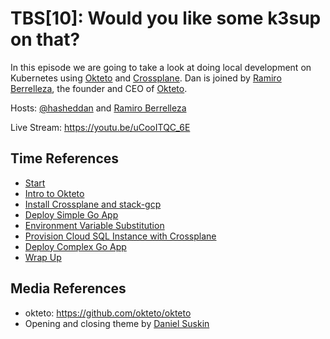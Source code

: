 # TBS[10]: Would you like some k3sup on that?

In this episode we are going to take a look at doing local development on
Kubernetes using [Okteto](https://github.com/okteto/okteto) and
[Crossplane](https://github.com/crossplaneio/crossplane). Dan is joined by
[Ramiro Berrelleza](https://twitter.com/rberrelleza), the founder and CEO of
[Okteto](https://okteto.com/).

Hosts: [@hasheddan](https://twitter.com/hasheddan) and [Ramiro Berrelleza](https://twitter.com/rberrelleza)

Live Stream: https://youtu.be/uCooITQC_6E

## Time References

* [Start](https://youtu.be/uCooITQC_6E?t=4)
* [Intro to Okteto](https://youtu.be/uCooITQC_6E?t=77)
* [Install Crossplane and stack-gcp](https://youtu.be/uCooITQC_6E?t=491)
* [Deploy Simple Go App](https://youtu.be/uCooITQC_6E?t=752)
* [Environment Variable Substitution](https://youtu.be/uCooITQC_6E?t=1161)
* [Provision Cloud SQL Instance with Crossplane](https://youtu.be/uCooITQC_6E?t=1800)
* [Deploy Complex Go App](https://youtu.be/uCooITQC_6E?t=2415)
* [Wrap Up](https://youtu.be/uCooITQC_6E?t=2871)

## Media References

* okteto: <https://github.com/okteto/okteto>
* Opening and closing theme by [Daniel Suskin](https://soundcloud.com/suskin)
